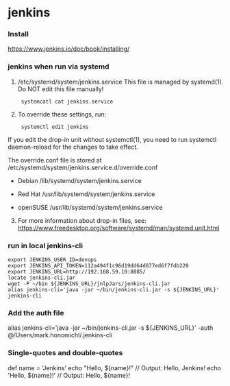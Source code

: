 # jenkins
### Install
https://www.jenkins.io/doc/book/installing/

### jenkins when run via systemd
1. /etc/systemd/system/jenkins.service
This file is managed by systemd(1). Do NOT edit this file manually!
   ```
    systemcatl cat jenkins.service
   ```

2. To override these settings, run:  
   ```  
    systemctl edit jenkins
   ```

If you edit the drop-in unit without systemctl(1), you need to run systemctl daemon-reload for the changes to take effect.

The override.conf file is stored at /etc/systemd/system/jenkins.service.d/override.conf

- Debian
/lib/systemd/system/jenkins.service

- Red Hat
/usr/lib/systemd/system/jenkins.service

- openSUSE
/usr/lib/systemd/system/jenkins.service

3. For more information about drop-in files, see:
    https://www.freedesktop.org/software/systemd/man/systemd.unit.html



### run in local jenkins-cli
   ```
export JENKINS_USER_ID=devops
export JENKINS_API_TOKEN=112a494f1c96d19dd64d877ed6f7fdb220
export JENKINS_URL=http://192.168.59.10:8085/
locate jenkins-cli.jar
wget -P ~/bin ${JENKINS_URL}/jnlpJars/jenkins-cli.jar
alias jenkins-cli='java -jar ~/bin/jenkins-cli.jar -s ${JENKINS_URL}'
jenkins-cli
   ```

### Add the auth file
alias jenkins-cli='java -jar ~/bin/jenkins-cli.jar -s ${JENKINS_URL}' -auth @/Users/mark.honomichl/.jenkins-cli

### Single-quotes and double-quotes
def name = 'Jenkins'
echo "Hello, ${name}!"  // Output: Hello, Jenkins!
echo 'Hello, ${name}!'  // Output: Hello, ${name}!

